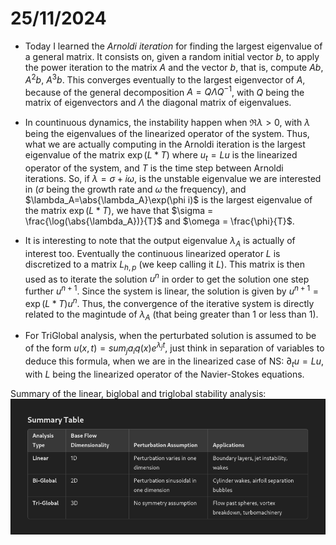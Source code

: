 # 25/11/2024

 * Today I learned the *Arnoldi iteration* for finding the largest eigenvalue of a general matrix. It consists on, given a random initial vector $b$, to apply the power iteration to the matrix $A$ and the vector $b$, that is, compute $Ab$, $A^2b$, $A^3b$. This converges eventually to the largest eigenvector of $A$, because of the general decomposition $A=Q\Lambda Q^{-1}$, with $Q$ being the matrix of eigenvectors and $\Lambda$ the diagonal matrix of eigenvalues.
 
 * In countinuous dynamics, the instability happen when $\Re \lambda > 0$, with $\lambda$ being the eigenvalues of the linearized operator of the system. Thus, what we are actually computing in the Arnoldi iteration is the largest eigenvalue of the matrix $\exp(L* T)$ where $u_t=L u$ is the linearized operator of the system, and $T$ is the time step between Arnoldi iterations. So, if $\lambda=\sigma + i \omega$, is the unstable eigenvalue we are interested in ($\sigma$ being the growth rate and $\omega$ the frequency), and $\lambda_A=\abs{\lambda_A}\exp(\phi i)$ is the largest eigenvalue of the matrix $\exp(L * T)$, we have that $\sigma = \frac{\log(\abs{\lambda_A})}{T}$ and $\omega = \frac{\phi}{T}$.

 * It is interesting to note that the output eigenvalue $\lambda_A$ is actually of interest too. Eventually the continuous linearized operator $L$ is discretized to a matrix $L_{h,p}$ (we keep calling it $L$). This matrix is then used as to iterate the solution $u^n$ in order to get the solution one step further $u^{n+1}$. Since the system is linear, the solution is given by $u^{n+1} = \exp(L * T) u^n$. Thus, the convergence of the iterative system is directly related to the magintude of $\lambda_A$ (that being greater than 1 or less than 1).

 * For TriGlobal analysis, when the perturbated solution is assumed to be of the form $u(x,t)=sum_j a_i q(x) e^{\lambda_j t}$, just think in separation of variables to deduce this formula, when we are in the linearized case of NS: $\partial_t u = L u$, with $L$ being the linearized operator of the Navier-Stokes equations.

Summary of the linear, biglobal and triglobal stability analysis:
![Arnoldi iteration](img/arnoldi.png)
